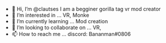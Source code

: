- 👋 Hi, I’m @clautses I am a begginer gorilla tag vr mod creator
- 👀 I’m interested in ... VR, Monke
- 🌱 I’m currently learning ... Mod creation
- 💞️ I’m looking to collaborate on ... VR,
- 📫 How to reach me ... discord: Bananman#0806

<!---
clautses/clautses is a ✨ special ✨ repository because its `README.md` (this file) appears on your GitHub profile.
You can click the Preview link to take a look at your changes.
--->
